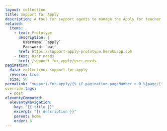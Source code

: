 ```yaml
---
layout: collection
title: Support for Apply
description: A tool for support agents to manage the Apply for teacher training service
related:
  items:
    - text: Prototype
      description: |
        Username: `apply`
        Password: `bat`
      href: https://support-apply-prototype.herokuapp.com
    - text: User needs
      href: /support-for-apply/user-needs
pagination:
  data: collections.support-for-apply
  reverse: true
  size: 50
permalink: "support-for-apply/{% if pagination.pageNumber > 0 %}page/{{ pagination.pageNumber + 1 }}{% endif %}/"
override:tags:
  - post
eleventyComputed:
  eleventyNavigation:
    key: "{{ title }}"
    excerpt: "{{ description }}"
    parent: home
    order: 6
---
```


